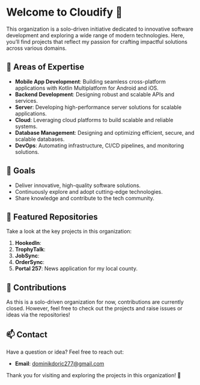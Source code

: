 # Welcome to Cloudify 🚀

This organization is a solo-driven initiative dedicated to innovative software development and exploring a wide range of modern technologies. Here, you’ll find projects that reflect my passion for crafting impactful solutions across various domains.

## 🌟 Areas of Expertise
- **Mobile App Development**: Building seamless cross-platform applications with Kotlin Multiplatform for Android and iOS.  
- **Backend Development**: Designing robust and scalable APIs and services.
- **Server**: Developing high-performance server solutions for scalable applications.
- **Cloud**: Leveraging cloud platforms to build scalable and reliable systems.
- **Database Management**: Designing and optimizing efficient, secure, and scalable databases.
- **DevOps**: Automating infrastructure, CI/CD pipelines, and monitoring solutions.  


## 🎯 Goals
- Deliver innovative, high-quality software solutions.
- Continuously explore and adopt cutting-edge technologies.
- Share knowledge and contribute to the tech community.

## 📂 Featured Repositories
Take a look at the key projects in this organization:
1. **HookedIn**:
2. **TrophyTalk**: 
3. **JobSync**:
4. **OrderSync**: 
5. **Portal 257**: News application for my local county.

## 🤝 Contributions
As this is a solo-driven organization for now, contributions are currently closed. However, feel free to check out the projects and raise issues or ideas via the repositories!

## 📫 Contact
Have a question or idea? Feel free to reach out:
- **Email**: dominikdoric277@gmail.com

Thank you for visiting and exploring the projects in this organization! 🌟
